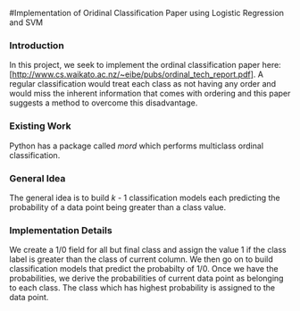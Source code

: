 #Implementation of Oridinal Classification Paper using Logistic Regression and SVM
### Introduction
In this project, we seek to implement the ordinal classification paper here: [http://www.cs.waikato.ac.nz/~eibe/pubs/ordinal_tech_report.pdf]. A regular classification would treat each class as not having any order and would miss the inherent information that comes with ordering and this paper suggests a method to overcome this disadvantage.  

### Existing Work
Python has a package called *mord* which performs multiclass ordinal classification.  

### General Idea
The general idea is to build *k* - 1 classification models each predicting the probability of a data point being greater than a class value. 

### Implementation Details
We create a 1/0 field for all but final class and assign the value 1 if the class label is greater than the class of current column. We then go on to build classification models that predict the probabilty of 1/0. Once we have the probabilities, we derive the probabilities of current data point as belonging to each class. The class which has highest probability is assigned to the data point.
